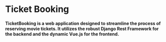 # Ticket Booking

#### TicketBooking is a web application designed to streamline the process of reserving movie tickets. It utilizes the robust Django Rest Framework for the backend and the dynamic Vue.js for the frontend.
